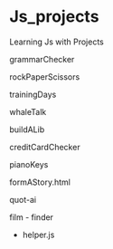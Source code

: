 # Js_projects
Learning Js with Projects

grammarChecker

rockPaperScissors

trainingDays

whaleTalk

buildALib

creditCardChecker

pianoKeys

formAStory.html

quot-ai

film - finder
- helper.js

